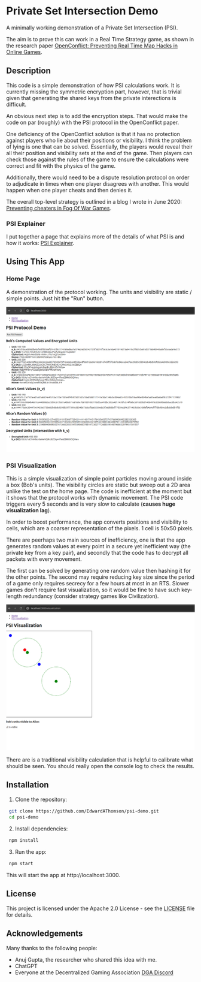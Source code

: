 # Private Set Intersection Demo

A minimally working demonstration of a Private Set Intersection (PSI).

The aim is to prove this can work in a Real Time Strategy game, as shown in the research paper [OpenConflict: Preventing Real Time Map Hacks in Online Games](https://www.shiftleft.org/papers/openconflict/).

## Description
This code is a simple demonstration of how PSI calculations work. It is currently missing the symmetric encryption part, however, that is trivial given that generating the shared keys from the private interections is difficult.

An obvious next step is to add the encryption steps. That would make the code on par (roughly) with the PSI protocol in the OpenConflict paper.

One deficiency of the OpenConflict solution is that it has no protection against players who lie about their positions or visibility. I think the problem of lying is one that can be solved. Essentially, the players would reveal their all their position and visibility sets at the end of the game. Then players can check those against the rules of the game to ensure the calculations were correct and fit with the physics of the game.

Additionally, there would need to be a dispute resolution protocol on order to adjudicate in times when one player disagrees with another. This would happen when one player cheats and then denies it.

The overall top-level strategy is outlined in a blog I wrote in June 2020: [Preventing cheaters in Fog Of War Games](https://edward-thomson.medium.com/preventing-cheaters-in-fog-of-war-games-69f202fbe107).

### PSI Explainer
I put together a page that explains more of the details of what PSI is and how it works: [PSI Explainer](./explanations/psi_explainer.md).

## Using This App

### Home Page
A demonstration of the protocol working. The units and visibility are static / simple points. Just hit the "Run" button. 

![PSI Protocol Demo](explanations/Home_Page_Screenshot_20241006.png)

### PSI Visualization
This is a simple visualization of simple point particles moving around inside a box (Bob's units). The visibility circles are static but sweep out a 2D area unlike the test on the home page. The code is inefficient at the moment but it shows that the protocol works with dynamic movement. The PSI code triggers every 5 seconds and is very slow to calculate (**causes huge visualization lag**).

In order to boost performance, the app converts positions and visibility to cells, which are a coarser representation of the pixels. 1 cell is 50x50 pixels.

There are peerhaps two main sources of inefficiency, one is that the app generates random values at every point in a secure yet inefficient way (the private key from a key pair), and secondly that the code has to decrypt all packets with every movement.

The first can be solved by generating one random value then hashing it for the other points. The second may require reducing key size since the period of a game only requires secrecy for a few hours at most in an RTS. Slower games don't require fast visualization, so it would be fine to have such key-length redundancy (consider strategy games like Civilization).

![PSI Visualization](explanations/PSI_Visualization_20241006.png)

There are is a traditional visibility calculation that is helpful to calibrate what should be seen. You should really open the console log to check the results.

## Installation

1. Clone the repository:

```bash
 git clone https://github.com/EdwardAThomson/psi-demo.git
 cd psi-demo
```

2. Install dependencies:

```bash
 npm install
```


3. Run the app:

```bash
 npm start
```

This will start the app at http://localhost:3000.


## License
This project is licensed under the Apache 2.0 License - see the [LICENSE](LICENSE) file for details.


## Acknowledgements
Many thanks to the following people:

- Anuj Gupta, the researcher who shared this idea with me.
- ChatGPT
- Everyone at the Decentralized Gaming Association [DGA Discord](https://discord.com/invite/eZEVrSd)
